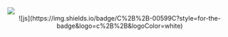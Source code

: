 <img src="https://capsule-render.vercel.app/api?type=waving&color=BDBDC8&height=150&section=header" />
<div align="center">
  ![js](https://img.shields.io/badge/C%2B%2B-00599C?style=for-the-badge&logo=c%2B%2B&logoColor=white)
</div>

